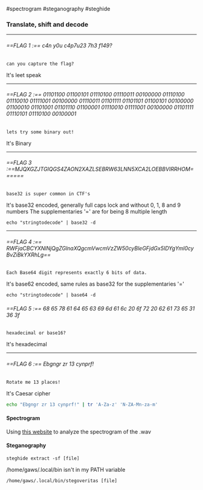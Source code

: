 #spectrogram #steganography #steghide
### Translate, shift and decode

---
###### ==FLAG 1 :== c4n y0u c4p7u23 7h3 f149?
`can you capture the flag?`

It's leet speak

---
###### ==FLAG 2 :== 01101100 01100101 01110100 01110011 00100000 01110100 01110010 01111001 00100000 01110011 01101111 01101101 01100101 00100000 01100010 01101001 01101110 01100001 01110010 01111001 00100000 01101111 01110101 01110100 00100001
`lets try some binary out!`

It's Binary

---
###### ==FLAG 3 :==MJQXGZJTGIQGS4ZAON2XAZLSEBRW63LNN5XCA2LOEBBVIRRHOM======
`base32 is super common in CTF's`

It's base32 encoded, generally full caps lock and without 0, 1, 8 and 9 numbers
The supplementaries '=' are for being 8 multiple length

```shell
echo "stringtodecode" | base32 -d
```

---
###### ==FLAG 4 :== RWFjaCBCYXNlNjQgZGlnaXQgcmVwcmVzZW50cyBleGFjdGx5IDYgYml0cyBvZiBkYXRhLg==
`Each Base64 digit represents exactly 6 bits of data.`

It's base62 encoded, same rules as base32 for the supplementaries '='

```shell
echo "stringtodecode" | base64 -d
```

###### ==FLAG 5 :== 68 65 78 61 64 65 63 69 6d 61 6c 20 6f 72 20 62 61 73 65 31 36 3f
`hexadecimal or base16?`

It's hexadecimal

---
###### ==FLAG 6 :== Ebgngr zr 13 cynprf!
`Rotate me 13 places!`

It's Caesar cipher

```sh
echo "Ebgngr zr 13 cynprf!" | tr 'A-Za-z' 'N-ZA-Mn-za-m'
```


#### Spectrogram
Using [this website](https://audioalter.com/spectrogram) to analyze the spectrogram of the .wav

#### Steganography
```shell
steghide extract -sf [file]
```

/home/gaws/.local/bin isn't in my PATH variable
```shell
/home/gaws/.local/bin/stegoveritas [file]
```
